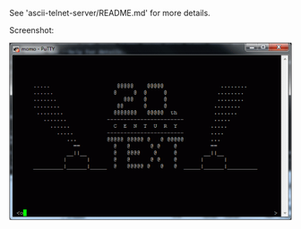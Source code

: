 See 'ascii-telnet-server/README.md' for more details.

Screenshot:

![Sample screenshot using famous Putty as Telnet client](/screenshots/sample_using_putty.png?raw=true)
